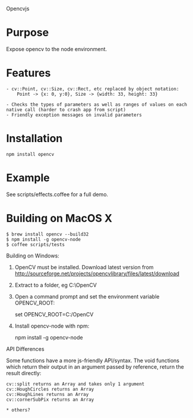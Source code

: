 Opencvjs

Purpose 
=======
Expose opencv to the node environment.

Features
======
	
	- cv::Point, cv::Size, cv::Rect, etc replaced by object notation:
		Point -> {x: 0, y:0}, Size -> {width: 33, height: 33}

	- Checks the types of parameters as well as ranges of values on each native call (harder to crash app from script)
	- Friendly exception messages on invalid parameters 
	

Installation
============

	npm install opencv

Example
=======

See scripts/effects.coffee for a full demo.


Building on MacOS X
====================

	$ brew install opencv --build32
	$ npm install -g opencv-node
	$ coffee scripts/tests


Building on Windows:

1. OpenCV must be installed. Download latest version from http://sourceforge.net/projects/opencvlibrary/files/latest/download
2. Extract to a folder, eg C:\OpenCV
3. Open a command prompt and set the environment variable OPENCV_ROOT:

	set OPENCV_ROOT=C:/OpenCV

4. Install opencv-node with npm:

	npm install -g opencv-node


API Differences

Some functions have a more js-friendly API/syntax. 
The void functions which return their output in an argument passed by reference, return the result directly:

	cv::split returns an Array and takes only 1 argument
	cv::HoughCircles returns an Array
	cv::HoughLines returns an Array
	cv::cornerSubPix returns an Array

	* others?